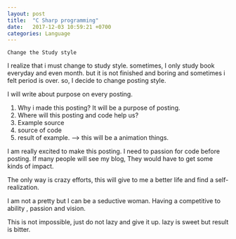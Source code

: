 ```yaml
---
layout: post
title:  "C Sharp programming"
date:   2017-12-03 10:59:21 +0700
categories: Language
---
```

`Change the Study style`

I realize that i must change to study style.
sometimes, I only study book everyday and even month.
but it is not finished and boring and sometimes i felt period is over.
so, I decide to change posting style.

I will write about purpose on every posting.
1. Why i made this posting? It will be a purpose of posting.
2. Where will this posting and code help us?
3. Example source
4. source of code
5. result of example. --> this will be a animation things.

I am really excited to make this posting.
I need to passion for code before posting. If many people will see my blog, They would have to get some kinds of impact.

The only way is crazy efforts, this will give to me a better life and find a self-realization.

I am not a pretty but I can be a seductive woman. Having a competitive to ability , passion and vision.

This is not impossible, just do not lazy and give it up.
lazy is sweet but result is bitter.
